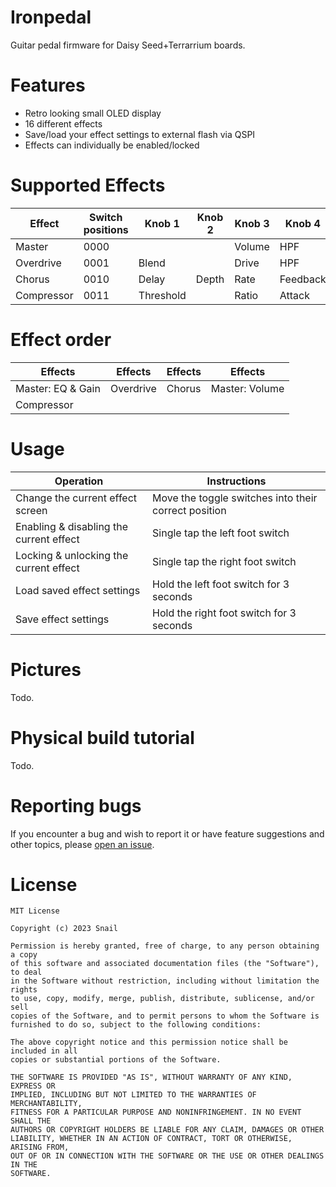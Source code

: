 # Ironpedal
Guitar pedal firmware for Daisy Seed+Terrarrium boards.

# Features
- Retro looking small OLED display
- 16 different effects
- Save/load your effect settings to external flash via QSPI
- Effects can individually be enabled/locked

# Supported Effects
| Effect     | Switch positions | Knob 1    | Knob 2 | Knob 3 | Knob 4   | Knob 5 | Knob 6  |
| ---------- | ---------------- | --------- | ------ | ------ | -------- | ------ | ------- |
| Master     | 0000             |           |        | Volume | HPF      | LPF    | Gain    |
| Overdrive  | 0001             | Blend     |        | Drive  | HPF      | LPF    | Gain    |
| Chorus     | 0010             | Delay     | Depth  | Rate   | Feedback | LPF    | Gain    |
| Compressor | 0011             | Threshold |        | Ratio  | Attack   |        | Release |

# Effect order
| Effects           | Effects   | Effects | Effects        |
| ----------------- | --------- | ------- | -------------- |
| Master: EQ & Gain | Overdrive | Chorus  | Master: Volume |
| Compressor        |           |         |                |

# Usage
| Operation                               | Instructions                                         |
| --------------------------------------- | ---------------------------------------------------- |
| Change the current effect screen        | Move the toggle switches into their correct position |
| Enabling & disabling the current effect | Single tap the left foot switch                      |
| Locking & unlocking the current effect  | Single tap the right foot switch                     |
| Load saved effect settings              | Hold the left foot switch for 3 seconds              |
| Save effect settings                    | Hold the right foot switch for 3 seconds             |

# Pictures
Todo.

# Physical build tutorial
Todo.

# Reporting bugs
If you encounter a bug and wish to report it or have feature suggestions and other topics, please [open an issue](https://github.com/snail23/ironpedal/issues).

# License
```
MIT License

Copyright (c) 2023 Snail

Permission is hereby granted, free of charge, to any person obtaining a copy
of this software and associated documentation files (the "Software"), to deal
in the Software without restriction, including without limitation the rights
to use, copy, modify, merge, publish, distribute, sublicense, and/or sell
copies of the Software, and to permit persons to whom the Software is
furnished to do so, subject to the following conditions:

The above copyright notice and this permission notice shall be included in all
copies or substantial portions of the Software.

THE SOFTWARE IS PROVIDED "AS IS", WITHOUT WARRANTY OF ANY KIND, EXPRESS OR
IMPLIED, INCLUDING BUT NOT LIMITED TO THE WARRANTIES OF MERCHANTABILITY,
FITNESS FOR A PARTICULAR PURPOSE AND NONINFRINGEMENT. IN NO EVENT SHALL THE
AUTHORS OR COPYRIGHT HOLDERS BE LIABLE FOR ANY CLAIM, DAMAGES OR OTHER
LIABILITY, WHETHER IN AN ACTION OF CONTRACT, TORT OR OTHERWISE, ARISING FROM,
OUT OF OR IN CONNECTION WITH THE SOFTWARE OR THE USE OR OTHER DEALINGS IN THE
SOFTWARE.
```
